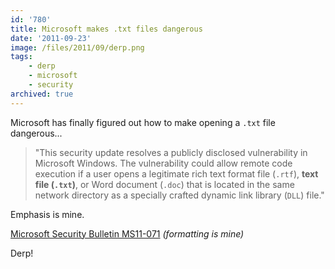 ```yaml
---
id: '780'
title: Microsoft makes .txt files dangerous
date: '2011-09-23'
image: /files/2011/09/derp.png
tags:
    - derp
    - microsoft
    - security
archived: true
---
```


Microsoft has finally figured out how to make opening a `.txt` file
dangerous...

> "This security update resolves a publicly disclosed vulnerability in
> Microsoft Windows. The vulnerability could allow remote code execution if a
> user opens a legitimate rich text format file (`.rtf`), **text file
> (`.txt`)**, or Word document (`.doc`) that is located in the same network
> directory as a specially crafted dynamic link library (`DLL`) file."

Emphasis is mine.

<!-- more -->

[Microsoft Security Bulletin MS11-071](https://technet.microsoft.com/en-us/security/bulletin/ms11-071)
_(formatting is mine)_

Derp!
